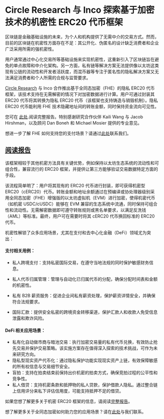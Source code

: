 # Circle Research 与 Inco 探索基于加密技术的机密性 ERC20 代币框架

区块链是金融基础设施的未来，为个人和机构提供了无需中介的交易方式。然而，目前的区块链在机密性方面存在不足：其公开化、伪匿名的设计缺乏消费者和企业广泛采用所需的强机密性。

用户通常通过中心化交易所等基础设施来实现机密性，这重新引入了区块链旨在避免的单点故障和中介化架构。另一方面，私有链等解决方案无法提供像以太坊这类现有公链的流动性和开发者活跃度，而混币器等专注于匿名性的隐私解决方案又无法满足消费者和个人所需的合规与监管要求。

[Circle Research](https://www.circle.com/circle-research) 与 Inco 合作推出基于全同态加密（FHE）的隐私 ERC20 代币框架，该技术支持在无需解密的情况下对加密数据进行计算。用户可通过封装其 ERC20 代币将其转换为隐私 ERC20 代币（该框架也支持铸造与销毁机制）。隐私 ERC20 代币能利用 FHE 技术隐藏地址间的转账金额，同时保持资金流向可见性。

您可在 [此处](https://github.com/Inco-fhevm/confidential-erc20-framework/blob/main/whitepaper.pdf).阅读完整报告。特别感谢研究合作伙伴 Kaili Wang 与 Jacob Hirshman，以及顾问 Dan Boneh 和 Michael Mosier 提供的专业意见。

想进一步了解 FHE 如何支持您的支付场景？请通过[此处](https://docs.google.com/forms/d/e/1FAIpQLSdxdIndLL6lBFgLac4s4tsQw_JI_C1G5XwTBQR34FbXSmaKSQ/viewform?usp=sf_link)联系我们。

## [阅读报告](https://github.com/Inco-fhevm/confidential-erc20-framework/blob/main/whitepaper.pdf)

该框架相较于其他机密方法具有关键优势，例如保持以太坊生态系统的流动性和可组合性，兼容流行的 ERC20 框架，并提供让第三方能够验证交易数据特定方面的手段。

该流程简单明了：用户将其现有的 ERC20 代币进行封装，即可获得机密型 ERC20（cERC20）代币。转账金额和地址余额通过在预编译或协处理器级别采用全同态加密（FHE）增强版的以太坊虚拟机（EVM）进行加密，使得机密代币（如机密 USDC/cUSDC）能够在 EVM 兼容的生态系统中流通，同时保持可组合性和流动性。无需解密数据即可遵守转账规则或黑名单要求，以满足反洗钱（AML）等标准。最终，用户可在需要时将其 cERC20 代币换回标准的 ERC20 代币。

机密性解锁了众多应用场景，尤其在支付和去中心化金融（DeFi）领域尤为突出：

#### **支付相关用例：**

- 私人跨境支付：支持私密国际交易，在遵守当地法规的同时保护敏感财务信息。

- 私人代币归属管理：管理与自动化已归属代币的分配，确保分配时间表和金额的机密性。

- 私有 B2B 薪资服务：促进企业间私有薪资处理，保护薪资详情安全，并确保符合法规要求。

- 国际汇款：提供安全私密的跨境资金转移渠道，保护汇款人和收款人免受信息泄露和欺诈风险。

#### **DeFi 相关应用场景：**

- 私有化自动做市商与暗池交易：执行加密交易量的私有代币兑换，有效防止抢先交易并保护交易策略。该实施方案存在值得深入探索的技术挑战，可作为未来研究方向。
- 隐私型现实资产代币化：通过隐私保护功能实现现实资产上链，有效保障敏感的所有权信息与交易细节安全。
- 盲拍：支持在拍卖结束前保持出价机密的拍卖方式，确保竞拍过程的公平性和竞争性。
- 私人借贷：支持机密条款和抵押物的私人贷款，保护借款人隐私。通过整合链上信用评分来私下评估信用度，可能支持抵押不足的借贷。

如果您想了解更多关于机密 ERC20 框架的信息，请阅读[完整报告](https://github.com/Inco-fhevm/confidential-erc20-framework/blob/main/whitepaper.pdf)。

想了解更多关于全同态加密如何助力您的应用场景？请在[此处](https://docs.google.com/forms/d/e/1FAIpQLSdxdIndLL6lBFgLac4s4tsQw_JI_C1G5XwTBQR34FbXSmaKSQ/viewform?usp=sf_link)与我们联系。